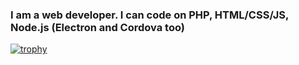 ### I am a web developer. I can code on PHP, HTML/CSS/JS, Node.js (Electron and Cordova too)

[![trophy](https://github-profile-trophy.vercel.app/?username=Seeroy&theme=onedark)](https://github.com/ryo-ma/github-profile-trophy)
